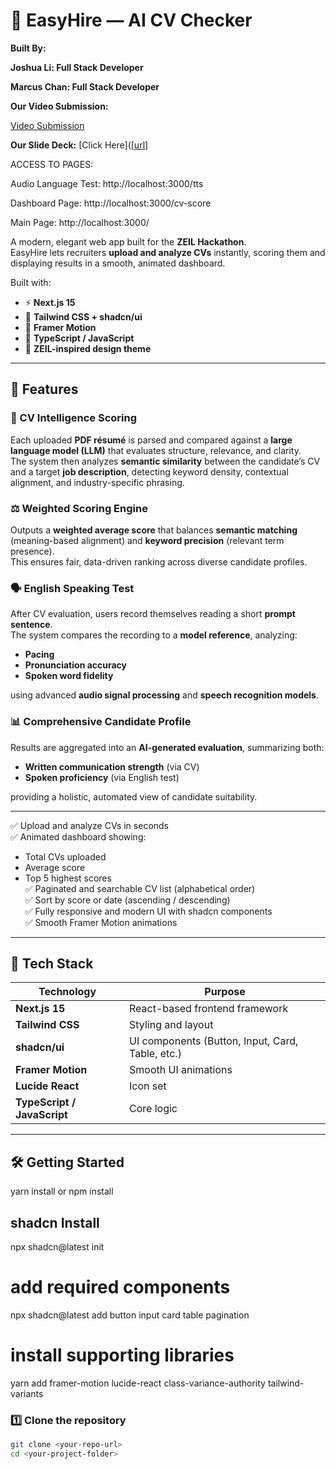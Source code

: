 # 💼 EasyHire — AI CV Checker

**Built By:**

**Joshua Li: Full Stack Developer**

**Marcus Chan: Full Stack Developer**

**Our Video Submission:**

[Video Submission](https://www.youtube.com/watch?v=ZPsLlhV16Cw)


**Our Slide Deck:**
[Click Here]([[url](https://www.canva.com/design/DAG1WSHUjGE/8tZAk9p00XlVeN2JjhrZTA/view?utm_content=DAG1WSHUjGE&utm_campaign=designshare&utm_medium=link2&utm_source=uniquelinks&utlId=h90401cf751)]


ACCESS TO PAGES:

Audio Language Test: http://localhost:3000/tts

Dashboard Page: http://localhost:3000/cv-score

Main Page: http://localhost:3000/




A modern, elegant web app built for the **ZEIL Hackathon**.  
EasyHire lets recruiters **upload and analyze CVs** instantly, scoring them and displaying results in a smooth, animated dashboard.

Built with:
- ⚡ **Next.js 15**
- 🎨 **Tailwind CSS + shadcn/ui**
- 💫 **Framer Motion**
- 🧠 **TypeScript / JavaScript**
- 💜 **ZEIL-inspired design theme**

---

## 🚀 Features

### 🧠 CV Intelligence Scoring  
Each uploaded **PDF résumé** is parsed and compared against a **large language model (LLM)** that evaluates structure, relevance, and clarity.  
The system then analyzes **semantic similarity** between the candidate’s CV and a target **job description**, detecting keyword density, contextual alignment, and industry-specific phrasing.

### ⚖️ Weighted Scoring Engine  
Outputs a **weighted average score** that balances **semantic matching** (meaning-based alignment) and **keyword precision** (relevant term presence).  
This ensures fair, data-driven ranking across diverse candidate profiles.

### 🗣️ English Speaking Test  
After CV evaluation, users record themselves reading a short **prompt sentence**.  
The system compares the recording to a **model reference**, analyzing:
- **Pacing**
- **Pronunciation accuracy**
- **Spoken word fidelity**  

using advanced **audio signal processing** and **speech recognition models**.

### 📊 Comprehensive Candidate Profile  
Results are aggregated into an **AI-generated evaluation**, summarizing both:
- **Written communication strength** (via CV)
- **Spoken proficiency** (via English test)  

providing a holistic, automated view of candidate suitability.

---

✅ Upload and analyze CVs in seconds  
✅ Animated dashboard showing:
- Total CVs uploaded  
- Average score  
- Top 5 highest scores  
✅ Paginated and searchable CV list (alphabetical order)  
✅ Sort by score or date (ascending / descending)  
✅ Fully responsive and modern UI with shadcn components  
✅ Smooth Framer Motion animations  

---

## 🧩 Tech Stack

| Technology | Purpose |
|-------------|----------|
| **Next.js 15** | React-based frontend framework |
| **Tailwind CSS** | Styling and layout |
| **shadcn/ui** | UI components (Button, Input, Card, Table, etc.) |
| **Framer Motion** | Smooth UI animations |
| **Lucide React** | Icon set |
| **TypeScript / JavaScript** | Core logic |

---

## 🛠️ Getting Started
yarn install
or 
npm install

## shadcn Install
npx shadcn@latest init

# add required components
npx shadcn@latest add button input card table pagination

# install supporting libraries
yarn add framer-motion lucide-react class-variance-authority tailwind-variants

### 1️⃣ Clone the repository
```bash
git clone <your-repo-url>
cd <your-project-folder>

